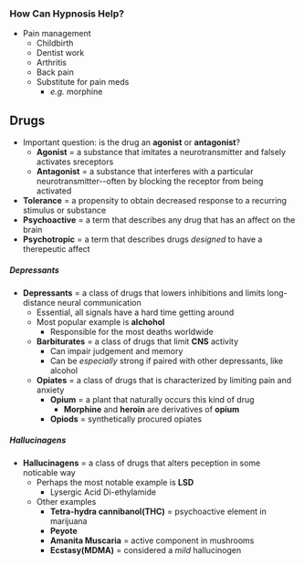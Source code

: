 ### How Can Hypnosis Help?
- Pain management
    * Childbirth
    * Dentist work
    * Arthritis
    * Back pain
    * Substitute for pain meds
        + *e.g.* morphine

## Drugs
- Important question: is the drug an **agonist** or **antagonist**?
    * **Agonist** = a substance that imitates a neurotransmitter and falsely activates sreceptors
    * **Antagonist** = a substance that interferes with a particular neurotransmitter--often by blocking the receptor from being activated
- **Tolerance** = a propensity to obtain decreased response to a recurring stimulus or substance
- **Psychoactive** = a term that describes any drug that has an affect on the brain
- **Psychotropic** = a term that describes drugs *designed* to have a therepeutic affect

##### Depressants
- **Depressants** = a class of drugs that lowers inhibitions and limits long-distance neural communication
    * Essential, all signals have a hard time getting around
    * Most popular example is **alchohol**
        + Responsible for the most deaths worldwide
    * **Barbiturates** = a class of drugs that limit **CNS** activity
        + Can impair judgement and memory
        + Can be *especially* strong if paired with other depressants, like alcohol
    * **Opiates** = a class of drugs that is characterized by limiting pain and anxiety
        + **Opium** = a plant that naturally occurs this kind of drug
            - **Morphine** and **heroin** are derivatives of **opium**
        + **Opiods** = synthetically procured opiates

##### Hallucinagens
- **Hallucinagens** = a class of drugs that alters peception in some noticable way
    * Perhaps the most notable example is **LSD**
        +  Lysergic Acid Di-ethylamide
    * Other examples
        - **Tetra-hydra cannibanol(THC)** = psychoactive element in marijuana
        - **Peyote**
        - **Amanita Muscaria** = active component in mushrooms
        - **Ecstasy(MDMA)** = considered a *mild* hallucinogen
